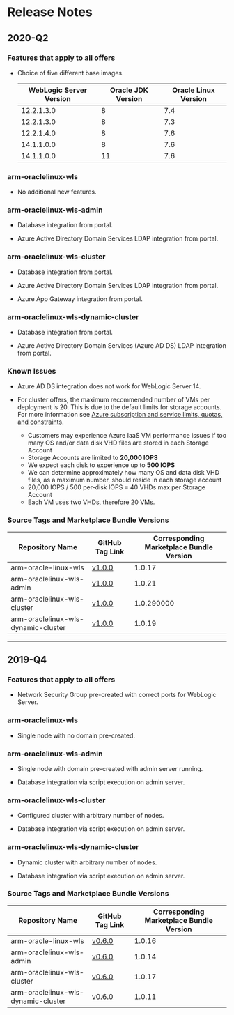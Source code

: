 <!--
Copyright (c) 2021, Oracle and/or its affiliates.
Licensed under the Universal Permissive License v 1.0 as shown at https://oss.oracle.com/licenses/upl.
-->

# Release Notes

## 2020-Q2

### Features that apply to all offers

* Choice of five different base images.

   | WebLogic Server Version | Oracle JDK Version | Oracle Linux Version |
   |-------------------------|--------------------|----------------------|
   | 12.2.1.3.0              | 8                  | 7.4                  |
   | 12.2.1.3.0              | 8                  | 7.3                  |
   | 12.2.1.4.0              | 8                  | 7.6                  |
   | 14.1.1.0.0              | 8                  | 7.6                  |
   | 14.1.1.0.0              | 11                 | 7.6                  |

### arm-oraclelinux-wls

* No additional new features.

### arm-oraclelinux-wls-admin

* Database integration from portal.

* Azure Active Directory Domain Services LDAP integration from portal.

### arm-oraclelinux-wls-cluster

* Database integration from portal.

* Azure Active Directory Domain Services LDAP integration from portal.

* Azure App Gateway integration from portal.

### arm-oraclelinux-wls-dynamic-cluster

* Database integration from portal.

* Azure Active Directory Domain Services (Azure AD DS) LDAP integration from portal.

### Known Issues

* Azure AD DS integration does not work for WebLogic Server 14.

* For cluster offers, the maximum recommended number of VMs per deployment is 20.  This is due to the default limits for storage accounts.  For more information see [Azure subscription and service limits, quotas, and constraints](https://docs.microsoft.com/en-us/azure/azure-resource-manager/management/azure-subscription-service-limits#storage-limits).
   * Customers may experience Azure IaaS VM performance issues if too many OS and/or data disk VHD files are stored in each Storage Account
   * Storage Accounts are limited to **20,000 IOPS**
   * We expect each disk to experience up to **500 IOPS**
   * We can determine approximately how many OS and data disk VHD files, as a maximum number, should reside in each storage account
   * 20,000 IOPS / 500 per-disk IOPS = 40 VHDs max per Storage Account
   * Each VM uses two VHDs, therefore 20 VMs.

### Source Tags and Marketplace Bundle Versions

| Repository Name | GitHub Tag Link | Corresponding Marketplace Bundle Version |
|-----------------|-----------------|------------------------------------------|
| arm-oracle-linux-wls | [v1.0.0](https://github.com/wls-eng/arm-oraclelinux-wls/releases/tag/v1.0.0) | 1.0.17 |
| arm-oraclelinux-wls-admin | [v1.0.0](https://github.com/wls-eng/arm-oraclelinux-wls-admin/releases/tag/v1.0.0) | 1.0.21 |
| arm-oraclelinux-wls-cluster | [v1.0.0](https://github.com/wls-eng/arm-oraclelinux-wls-cluster/releases/tag/v1.0.0) | 1.0.290000 |
| arm-oraclelinux-wls-dynamic-cluster | [v1.0.0](https://github.com/wls-eng/arm-oraclelinux-wls-dynamic-cluster/releases/tag/v1.0.0) | 1.0.19 |

-----------------------------------------------------------------

## 2019-Q4

### Features that apply to all offers

* Network Security Group pre-created with correct ports for WebLogic Server.

### arm-oraclelinux-wls

* Single node with no domain pre-created.

### arm-oraclelinux-wls-admin

* Single node with domain pre-created with admin server running.

* Database integration via script execution on admin server.

### arm-oraclelinux-wls-cluster

* Configured cluster with arbitrary number of nodes.

* Database integration via script execution on admin server.

### arm-oraclelinux-wls-dynamic-cluster

* Dynamic cluster with arbitrary number of nodes.

* Database integration via script execution on admin server.

### Source Tags and Marketplace Bundle Versions

| Repository Name | GitHub Tag Link | Corresponding Marketplace Bundle Version |
|-----------------|-----------------|------------------------------------------|
| arm-oracle-linux-wls | [v0.6.0](https://github.com/wls-eng/arm-oraclelinux-wls/releases/tag/v0.6.0) | 1.0.16 |
| arm-oraclelinux-wls-admin | [v0.6.0](https://github.com/wls-eng/arm-oraclelinux-wls-admin/releases/tag/v0.6.0) | 1.0.14 |
| arm-oraclelinux-wls-cluster | [v0.6.0](https://github.com/wls-eng/arm-oraclelinux-wls-cluster/releases/tag/v0.6.0) | 1.0.17 |
| arm-oraclelinux-wls-dynamic-cluster | [v0.6.0](https://github.com/wls-eng/arm-oraclelinux-wls-dynamic-cluster/releases/tag/v0.6.0) | 1.0.11 |

